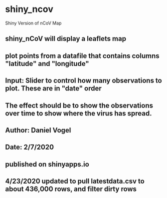 # shiny_ncov
Shiny Version of nCoV Map

  
##  shiny_nCoV will display a leaflets map
##  plot points from a datafile that contains columns "latitude" and "longitude"
##  Input: Slider to control how many observations to plot.  These are in "date" order 
##   The effect should be to show the observations over time to show where the virus has spread.
##
##  Author: Daniel Vogel
##  Date:   2/7/2020
## 
## published on shinyapps.io
## 4/23/2020 updated to pull latestdata.csv to about 436,000 rows, and filter dirty rows
